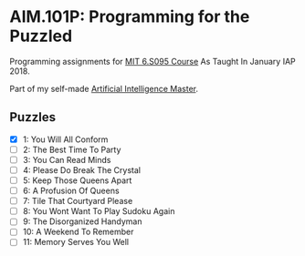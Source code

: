 # AIM.101P: Programming for the Puzzled

Programming assignments for [MIT 6.S095 Course](https://ocw.mit.edu/courses/electrical-engineering-and-computer-science/6-s095-programming-for-the-puzzled-january-iap-2018/index.htm) As Taught In January IAP 2018.

Part of my self-made [Artificial Intelligence Master](github.com/Susensio/artificial-intelligence-master/).


## Puzzles

- [X] 1: You Will All Conform
- [ ] 2: The Best Time To Party
- [ ] 3: You Can Read Minds
- [ ] 4: Please Do Break The Crystal
- [ ] 5: Keep Those Queens Apart
- [ ] 6: A Profusion Of Queens
- [ ] 7: Tile That Courtyard Please
- [ ] 8: You Wont Want To Play Sudoku Again
- [ ] 9: The Disorganized Handyman
- [ ] 10: A Weekend To Remember
- [ ] 11: Memory Serves You Well